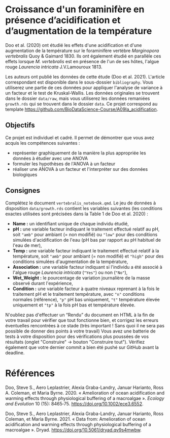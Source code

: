 # Croissance d'un foraminifère en présence d’acidification et d’augmentation de la température

Doo et al. (2020) ont étudié les effets d'une acidification et d'une augmentation de la température sur le foraminifère vertèbre *Marginopora vertebralis* Quoy & Gaimard 1830. Ils ont également étudié en parallèle ces effets lorsque *M. vertebralis* est en présence de l'un de ses hôtes, l'algue rouge *Laurencia intricata* J.V.Lamouroux 1813.

Les auteurs ont publié les données de cette étude (Doo et al. 2021). L'article correspondant est disponible dans le sous-dossier `bibliography`. Vous utiliserez une partie de ces données pour appliquer l'analyse de variance à un facteur et le test de Kruskal-Wallis. Les données
originales se trouvent dans le dossier `data/raw`, mais vous utiliserez les données remaniées `growth.rds` qui se trouvent dans le dossier `data`. Ce projet correspond au template <https://github.com/BioDataScience-Course/A09Ia_acidification>.

## Objectifs

Ce projet est individuel et cadré. Il permet de démontrer que vous avez acquis les compétences suivantes :

- représenter graphiquement de la manière la plus appropriée les données à étudier avec une ANOVA
- formuler les hypothèses de l'ANOVA à un facteur
- réaliser une ANOVA à un facteur et l'interpréter sur des données biologiques

## Consignes

Complétez le document `vertebralis_notebook.qmd`. Le jeu de données à disposition `data/growth.rds` contient les variables suivantes (les conditions exactes utilisées sont précisées dans la Table 1 de Doo et al. 2020) :

- **Name :** un identifiant unique de chaque individu étudié,
- **pH :** une variable facteur indiquant le traitement effectué relatif au pH, soit `"amb"` pour ambiant (= non modifié) ou `"low"` pour des conditions simulées d'acidification de l'eau (pH bas par rapport au pH habituel de l'eau de mer),
- **Temp :** une variable facteur indiquant le traitement effectué relatif à la température, soit `"amb"` pour ambiant (= non modifié) et `"high"` pour des conditions simulées d'augmentation de la température,
- **Association :** une variable facteur indiquant si l'individu a été associé à l'algue rouge *Laurencia intricata* (`"Yes"`) ou non (`"No"`),
- **Wet_Weight :** le pourcentage de variation journalière de la masse observé durant l'expérience,
- **Condition :** une variable facteur à quatre niveaux reprenant à la fois le traitement pH et le traitement température, avec `"n"` conditions normales (référence), `"p"` pH bas uniquement, `"t"` température élevée uniquement et `"tp"` à la fois pH bas et température élevée.

N'oubliez pas d'effectuer un “Rendu” du document en HTML à la fin de votre travail pour vérifier que tout fonctionne bien, et corrigez les erreurs éventuelles rencontrées à ce stade (très important ! Sans quoi il ne sera pas possible de donner des points à votre travail) Vous avez une batterie de tests à votre disposition pour des vérifications plus poussées de vos résultats (onglet "Construire" -> bouton "Construire tout"). Vérifiez également que votre
dernier commit a bien été pushé sur GitHub avant la deadline.

# Références

Doo, Steve S., Aero Leplastrier, Alexia Graba-Landry, Januar Harianto, Ross A. Coleman, et Maria Byrne. 2020. « Amelioration of ocean acidification and warming effects through physiological buffering of a macroalgae ». *Ecology and Evolution* 10 (15): 8465‑75. <https://doi.org/10.1002/ece3.6552>.

Doo, Steve S., Aero Leplastrier, Alexia Graba-Landry, Januar Harianto, Ross Coleman, et Maria Byrne. 2021. « Data from: Amelioration of ocean acidification and warming effects through physiological buffering of a macroalgae ». Dryad. <https://doi.org/10.5061/dryad.qv9s4mwbw>.
